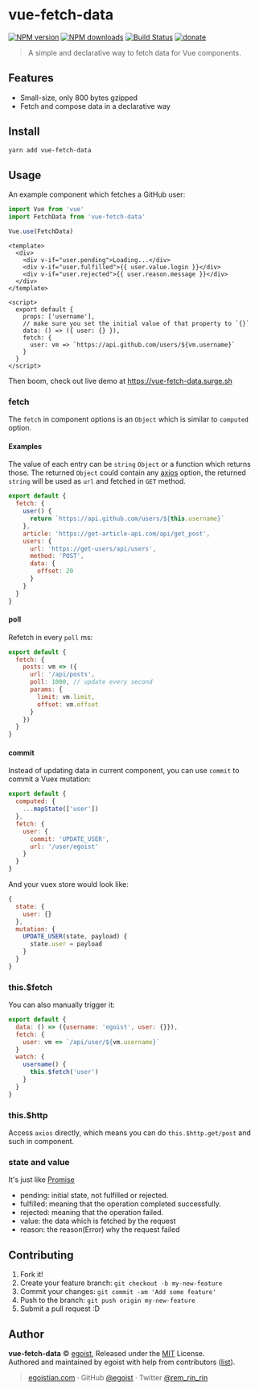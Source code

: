 # vue-fetch-data

[![NPM version](https://img.shields.io/npm/v/vue-fetch-data.svg?style=flat)](https://npmjs.com/package/vue-fetch-data) [![NPM downloads](https://img.shields.io/npm/dm/vue-fetch-data.svg?style=flat)](https://npmjs.com/package/vue-fetch-data) [![Build Status](https://img.shields.io/circleci/project/egoist/vue-fetch-data/master.svg?style=flat)](https://circleci.com/gh/egoist/vue-fetch-data) [![donate](https://img.shields.io/badge/$-donate-ff69b4.svg?maxAge=2592000&style=flat)](https://github.com/egoist/donate)

> A simple and declarative way to fetch data for Vue components.

## Features

- Small-size, only 800 bytes gzipped
- Fetch and compose data in a declarative way

## Install

```bash
yarn add vue-fetch-data
```

## Usage

An example component which fetches a GitHub user:

```js
import Vue from 'vue'
import FetchData from 'vue-fetch-data'

Vue.use(FetchData)
```

```vue
<template>
  <div>
    <div v-if="user.pending">Loading...</div>
    <div v-if="user.fulfilled">{{ user.value.login }}</div>
    <div v-if="user.rejected">{{ user.reason.message }}</div>
  </div>
</template>

<script>
  export default {
    props: ['username'],
    // make sure you set the initial value of that property to `{}`
    data: () => ({ user: {} }),
    fetch: {
      user: vm => `https://api.github.com/users/${vm.username}`
    }
  }
</script>
```

Then boom, check out live demo at https://vue-fetch-data.surge.sh

### fetch

The `fetch` in component options is an `Object` which is similar to `computed` option.

#### Examples

The value of each entry can be `string` `Object` or a function which returns those. The returned `Object` could contain any [axios](https://github.com/mzabriskie/axios) option, the returned `string` will be used as `url` and fetched in `GET` method.

```js
export default {
  fetch: {
    user() {
      return `https://api.github.com/users/${this.username}`
    },
    article: 'https://get-article-api.com/api/get_post',
    users: {
      url: 'https://get-users/api/users',
      method: 'POST',
      data: {
        offset: 20
      }
    }
  }
}
```

#### poll

Refetch in every `poll` ms:

```js
export default {
  fetch: {
    posts: vm => ({
      url: '/api/posts',
      poll: 1000, // update every second
      params: {
        limit: vm.limit,
        offset: vm.offset
      }
    })
  }
}
```

#### commit

Instead of updating data in current component, you can use `commit` to commit a Vuex mutation:

```js
export default {
  computed: {
    ...mapState(['user'])
  },
  fetch: {
    user: {
      commit: 'UPDATE_USER',
      url: '/user/egoist'
    }
  }
}
```

And your vuex store would look like:

```js
{
  state: {
    user: {}
  },
  mutation: {
    UPDATE_USER(state, payload) {
      state.user = payload
    }
  }
}
```

### this.$fetch

You can also manually trigger it:

```js
export default {
  data: () => ({username: 'egoist', user: {}}),
  fetch: {
    user: vm => `/api/user/${vm.username}`
  }
  watch: {
    username() {
      this.$fetch('user')
    }
  }
}
```

### this.$http

Access `axios` directly, which means you can do `this.$http.get/post` and such in component.

### state and value

It's just like [Promise](https://developer.mozilla.org/en-US/docs/Web/JavaScript/Reference/Global_Objects/Promise)

- pending: initial state, not fulfilled or rejected.
- fulfilled: meaning that the operation completed successfully.
- rejected: meaning that the operation failed.
- value: the data which is fetched by the request
- reason: the reason(Error) why the request failed

## Contributing

1. Fork it!
2. Create your feature branch: `git checkout -b my-new-feature`
3. Commit your changes: `git commit -am 'Add some feature'`
4. Push to the branch: `git push origin my-new-feature`
5. Submit a pull request :D


## Author

**vue-fetch-data** © [egoist](https://github.com/egoist), Released under the [MIT](./LICENSE) License.<br>
Authored and maintained by egoist with help from contributors ([list](https://github.com/egoist/vue-fetch-data/contributors)).

> [egoistian.com](https://egoistian.com) · GitHub [@egoist](https://github.com/egoist) · Twitter [@rem_rin_rin](https://twitter.com/rem_rin_rin)
